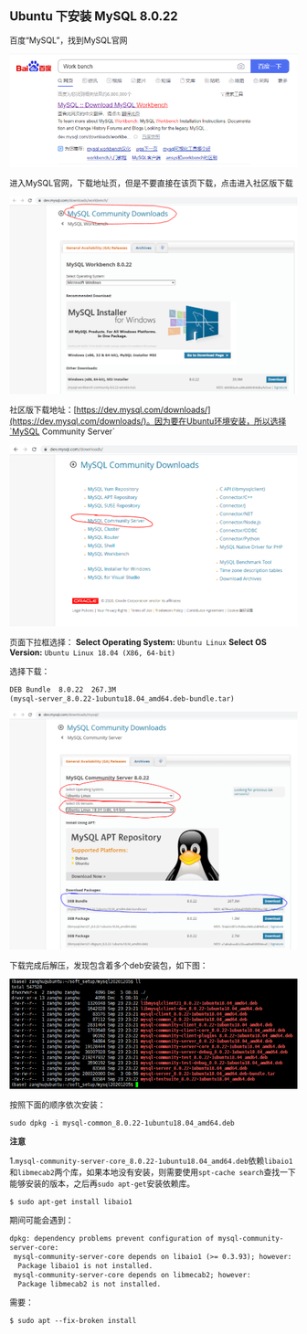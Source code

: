 ## Ubuntu 下安装 MySQL 8.0.22

百度“MySQL”，找到MySQL官网

![](/assets/lin052_02.PNG)

进入MySQL官网，下载地址页，但是不要直接在该页下载，点击进入社区版下载

![](/assets/lin052_03.PNG)

社区版下载地址：[https://dev.mysql.com/downloads/](https://dev.mysql.com/downloads/)。因为要在Ubuntu环境安装，所以选择`MySQL Community Server`

![](/assets/lin052_01.PNG)

页面下拉框选择：
**Select Operating System:** `Ubuntu Linux`
**Select OS Version:** `Ubuntu Linux 18.04 (X86, 64-bit)`

选择下载：
```
DEB Bundle	8.0.22	267.3M	
(mysql-server_8.0.22-1ubuntu18.04_amd64.deb-bundle.tar)
```

![](/assets/lin052_04.PNG)

下载完成后解压，发现包含着多个deb安装包，如下图：

![](/assets/lin052_05.PNG)

按照下面的顺序依次安装：

```shell
sudo dpkg -i mysql-common_8.0.22-1ubuntu18.04_amd64.deb
```

**注意**

1.`mysql-community-server-core_8.0.22-1ubuntu18.04_amd64.deb`依赖`libaio1`和`libmecab2`两个库，如果本地没有安装，则需要使用`spt-cache search`查找一下能够安装的版本，之后再`sudo apt-get`安装依赖库。

```
$ sudo apt-get install libaio1
```

期间可能会遇到：

```
dpkg: dependency problems prevent configuration of mysql-community-server-core:
 mysql-community-server-core depends on libaio1 (>= 0.3.93); however:
  Package libaio1 is not installed.
 mysql-community-server-core depends on libmecab2; however:
  Package libmecab2 is not installed.
```

需要：

```shell
$ sudo apt --fix-broken install
```




